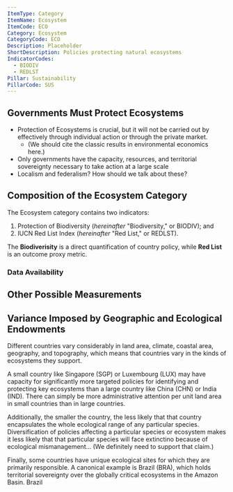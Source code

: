 ```yaml
---
ItemType: Category
ItemName: Ecosystem
ItemCode: ECO
Category: Ecosystem
CategoryCode: ECO
Description: Placeholder
ShortDescription: Policies protecting natural ecosystems
IndicatorCodes:
  - BIODIV
  - REDLST
Pillar: Sustainability
PillarCode: SUS
---
```

## Governments Must Protect Ecosystems
- Protection of Ecosystems is crucial, but it will not be carried out by effectively through individual action or through the private market.
    - (We should cite the classic results in environmental economics here.)
- Only governments have the capacity, resources, and territorial sovereignty necessary to take action at a large scale 
- Localism and federalism? How should we talk about these?


## Composition of the Ecosystem Category
The Ecosystem category contains two indicators: 

1. Protection of Biodiversity (*hereinafter* "Biodiversity," or BIODIV); and
2. IUCN Red List Index (*hereinafter* "Red List," or REDLST).

The **Biodiverisity** is a direct quantification of country policy, while **Red List** is an outcome proxy metric.

### Data Availability
<div id="imputation-chart-eco"></div>
<script>
window.addEventListener("load", (event) => {
    window.SSPICharts.push(new ScorePanelChart(document.getElementById("imputation-chart-eco"), "SUS"))
})
</script>

## Other Possible Measurements

## Variance Imposed by Geographic and Ecological Endowments
Different countries vary considerably in land area, climate, coastal area, geography, and topography, which means that countries vary in the kinds of ecosystems they support.

A small country like Singapore (SGP) or Luxembourg (LUX) may have capacity for significantly more targeted policies for identifying and protecting key ecosystems than a large country like China (CHN) or India (IND). There can simply be more administrative attention per unit land area in small countries than in large countries.

Additionally, the smaller the country, the less likely that that country encapsulates the whole ecological range of any particular species. Diversification of policies affecting a particular species or ecosystem makes it less likely that that particular species will face extinctino because of ecological mismanagement... (We definitely need to support that claim.)

Finally, some countries have unique ecological sites for which they are primarily responsible. A canonical example is Brazil (BRA), which holds territorial sovereignty over the globally critical ecosystems in the Amazon Basin. Brazil 
